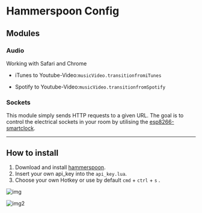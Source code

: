 # Hammerspoon Config

## Modules

### Audio

Working with Safari and Chrome

* iTunes to Youtube-Video:`musicVideo.transitionfromiTunes`

* Spotify to Youtube-Video:`musicVideo.transitionfromSpotify`

### Sockets

This module simply sends HTTP requests to a given URL. The goal is to control the electrical sockets in your room by utilising the <a href="https://github.com/Stunkymonkey/esp8266-smartclock">esp8266-smartclock</a>.

---------------------------------------------------------------
## How to install

1. Download and install [hammerspoon](https://www.hammerspoon.org/).
2. Insert your own api_key into the `api_key.lua`.
3. Choose your own Hotkey or use by default `cmd` + `ctrl` + `s` .




![img](https://user-images.githubusercontent.com/32109884/37931384-bc7d14a6-3145-11e8-95f6-1501767b5a4e.png)

![img2](https://user-images.githubusercontent.com/32109884/37931383-bc615d42-3145-11e8-8948-3e40340ec791.png)









